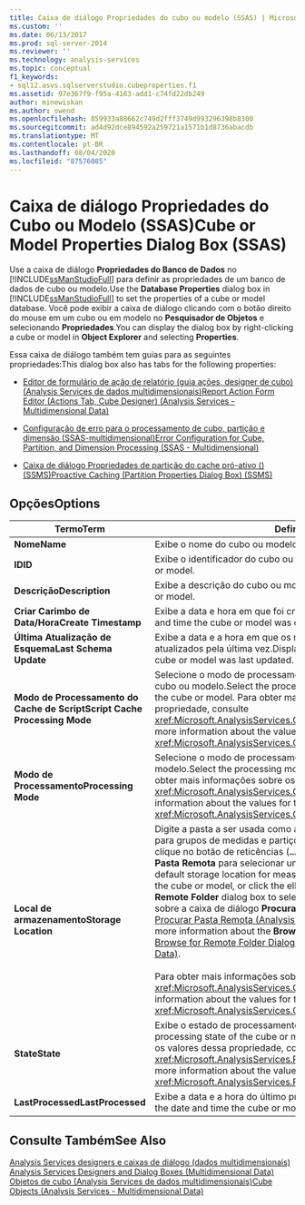 ```yaml
---
title: Caixa de diálogo Propriedades do cubo ou modelo (SSAS) | Microsoft Docs
ms.custom: ''
ms.date: 06/13/2017
ms.prod: sql-server-2014
ms.reviewer: ''
ms.technology: analysis-services
ms.topic: conceptual
f1_keywords:
- sql12.asvs.sqlserverstudio.cubeproperties.f1
ms.assetid: 97e367f9-f95a-4163-add1-c74fd22db249
author: minewiskan
ms.author: owend
ms.openlocfilehash: 859933a88662c749d2fff3749d993296398b8300
ms.sourcegitcommit: ad4d92dce894592a259721a1571b1d8736abacdb
ms.translationtype: MT
ms.contentlocale: pt-BR
ms.lasthandoff: 08/04/2020
ms.locfileid: "87576085"
---
```

# <a name="cube-or-model-properties-dialog-box-ssas"></a><span data-ttu-id="0129e-102">Caixa de diálogo Propriedades do Cubo ou Modelo (SSAS)</span><span class="sxs-lookup"><span data-stu-id="0129e-102">Cube or Model Properties Dialog Box (SSAS)</span></span>
  <span data-ttu-id="0129e-103">Use a caixa de diálogo **Propriedades do Banco de Dados** no [!INCLUDE[ssManStudioFull](../includes/ssmanstudiofull-md.md)] para definir as propriedades de um banco de dados de cubo ou modelo.</span><span class="sxs-lookup"><span data-stu-id="0129e-103">Use the **Database Properties** dialog box in [!INCLUDE[ssManStudioFull](../includes/ssmanstudiofull-md.md)] to set the properties of a cube or model database.</span></span> <span data-ttu-id="0129e-104">Você pode exibir a caixa de diálogo clicando com o botão direito do mouse em um cubo ou em modelo no **Pesquisador de Objetos** e selecionando **Propriedades**.</span><span class="sxs-lookup"><span data-stu-id="0129e-104">You can display the dialog box by right-clicking a cube or model in **Object Explorer** and selecting **Properties**.</span></span>  
  
 <span data-ttu-id="0129e-105">Essa caixa de diálogo também tem guias para as seguintes propriedades:</span><span class="sxs-lookup"><span data-stu-id="0129e-105">This dialog box also has tabs for the following properties:</span></span>  
  
-   [<span data-ttu-id="0129e-106">Editor de formulário de ação de relatório &#40;guia ações, designer de cubo&#41; &#40;Analysis Services de dados multidimensionais&#41;</span><span class="sxs-lookup"><span data-stu-id="0129e-106">Report Action Form Editor &#40;Actions Tab, Cube Designer&#41; &#40;Analysis Services - Multidimensional Data&#41;</span></span>](report-action-form-editor-cube-designer-analysis-services-multidimensional-data.md)  
  
-   [<span data-ttu-id="0129e-107">Configuração de erro para o processamento de cubo, partição e dimensão &#40;SSAS-multidimensional&#41;</span><span class="sxs-lookup"><span data-stu-id="0129e-107">Error Configuration for Cube, Partition, and Dimension Processing &#40;SSAS - Multidimensional&#41;</span></span>](multidimensional-models/error-configuration-for-cube-partition-and-dimension-processing.md)  
  
-   [<span data-ttu-id="0129e-108">Caixa de diálogo Propriedades de partição do cache pró-ativo &#40;&#41; &#40;SSMS&#41;</span><span class="sxs-lookup"><span data-stu-id="0129e-108">Proactive Caching &#40;Partition Properties Dialog Box&#41; &#40;SSMS&#41;</span></span>](proactive-caching-partition-properties-dialog-box-ssms.md)  
  
## <a name="options"></a><span data-ttu-id="0129e-109">Opções</span><span class="sxs-lookup"><span data-stu-id="0129e-109">Options</span></span>  
  
|<span data-ttu-id="0129e-110">Termo</span><span class="sxs-lookup"><span data-stu-id="0129e-110">Term</span></span>|<span data-ttu-id="0129e-111">Definição</span><span class="sxs-lookup"><span data-stu-id="0129e-111">Definition</span></span>|  
|----------|----------------|  
|<span data-ttu-id="0129e-112">**Nome**</span><span class="sxs-lookup"><span data-stu-id="0129e-112">**Name**</span></span>|<span data-ttu-id="0129e-113">Exibe o nome do cubo ou modelo.</span><span class="sxs-lookup"><span data-stu-id="0129e-113">Displays the name of the cube or model.</span></span>|  
|<span data-ttu-id="0129e-114">**ID**</span><span class="sxs-lookup"><span data-stu-id="0129e-114">**ID**</span></span>|<span data-ttu-id="0129e-115">Exibe o identificador do cubo ou modelo.</span><span class="sxs-lookup"><span data-stu-id="0129e-115">Displays the identifier of the cube or model.</span></span>|  
|<span data-ttu-id="0129e-116">**Descrição**</span><span class="sxs-lookup"><span data-stu-id="0129e-116">**Description**</span></span>|<span data-ttu-id="0129e-117">Exibe a descrição do cubo ou modelo.</span><span class="sxs-lookup"><span data-stu-id="0129e-117">Displays the description of the cube or model.</span></span>|  
|<span data-ttu-id="0129e-118">**Criar Carimbo de Data/Hora**</span><span class="sxs-lookup"><span data-stu-id="0129e-118">**Create Timestamp**</span></span>|<span data-ttu-id="0129e-119">Exibe a data e hora em que foi criado o cubo ou modelo.</span><span class="sxs-lookup"><span data-stu-id="0129e-119">Displays the date and time the cube or model was created.</span></span>|  
|<span data-ttu-id="0129e-120">**Última Atualização de Esquema**</span><span class="sxs-lookup"><span data-stu-id="0129e-120">**Last Schema Update**</span></span>|<span data-ttu-id="0129e-121">Exibe a data e a hora em que os metadados do cubo ou modelo foram atualizados pela última vez.</span><span class="sxs-lookup"><span data-stu-id="0129e-121">Displays the date and time the metadata for the cube or model was last updated.</span></span>|  
|<span data-ttu-id="0129e-122">**Modo de Processamento do Cache de Script**</span><span class="sxs-lookup"><span data-stu-id="0129e-122">**Script Cache Processing Mode**</span></span>|<span data-ttu-id="0129e-123">Selecione o modo de processamento a ser usado para o cache de script do cubo ou modelo.</span><span class="sxs-lookup"><span data-stu-id="0129e-123">Select the processing mode to use for the script cache of the cube or model.</span></span> <span data-ttu-id="0129e-124">Para obter mais informações sobre os valores dessa propriedade, consulte <xref:Microsoft.AnalysisServices.Cube.ScriptCacheProcessingMode%2A>.</span><span class="sxs-lookup"><span data-stu-id="0129e-124">For more information about the values for this property, see <xref:Microsoft.AnalysisServices.Cube.ScriptCacheProcessingMode%2A>.</span></span>|  
|<span data-ttu-id="0129e-125">**Modo de Processamento**</span><span class="sxs-lookup"><span data-stu-id="0129e-125">**Processing Mode**</span></span>|<span data-ttu-id="0129e-126">Selecione o modo de processamento a ser usado para o cubo ou modelo.</span><span class="sxs-lookup"><span data-stu-id="0129e-126">Select the processing mode to use for the cube or model.</span></span> <span data-ttu-id="0129e-127">Para obter mais informações sobre os valores dessa propriedade, consulte <xref:Microsoft.AnalysisServices.Cube.ProcessingMode%2A>.</span><span class="sxs-lookup"><span data-stu-id="0129e-127">For more information about the values for this property, see <xref:Microsoft.AnalysisServices.Cube.ProcessingMode%2A>.</span></span>|  
|<span data-ttu-id="0129e-128">**Local de armazenamento**</span><span class="sxs-lookup"><span data-stu-id="0129e-128">**Storage Location**</span></span>|<span data-ttu-id="0129e-129">Digite a pasta a ser usada como a localização de armazenamento padrão para grupos de medidas e partições associadas ao cubo ou ao modelo ou clique no botão de reticências (**...**) para exibir a caixa de diálogo **Procurar Pasta Remota** para selecionar uma pasta.</span><span class="sxs-lookup"><span data-stu-id="0129e-129">Type the folder to use as the default storage location for measure groups and partitions associated with the cube or model, or click the ellipsis button (**...**) to display the **Browse for Remote Folder** dialog box to select a folder.</span></span> <span data-ttu-id="0129e-130">Para obter mais informações sobre a caixa de diálogo **Procurar Pasta Remota**, consulte [Caixa de diálogo Procurar Pasta Remota &#40;Analysis Services – Dados Multidimensionais&#41;](browse-for-remote-folder-dialog-box-analysis-services-multidimensional-data.md).</span><span class="sxs-lookup"><span data-stu-id="0129e-130">For more information about the **Browse for Remote Folder** dialog box, see [Browse for Remote Folder Dialog Box &#40;Analysis Services - Multidimensional Data&#41;](browse-for-remote-folder-dialog-box-analysis-services-multidimensional-data.md).</span></span><br /><br /> <span data-ttu-id="0129e-131">Para obter mais informações sobre os valores dessa propriedade, consulte <xref:Microsoft.AnalysisServices.Cube.StorageLocation%2A>.</span><span class="sxs-lookup"><span data-stu-id="0129e-131">For more information about the values for this property, see <xref:Microsoft.AnalysisServices.Cube.StorageLocation%2A>.</span></span>|  
|<span data-ttu-id="0129e-132">**State**</span><span class="sxs-lookup"><span data-stu-id="0129e-132">**State**</span></span>|<span data-ttu-id="0129e-133">Exibe o estado de processamento do cubo ou modelo.</span><span class="sxs-lookup"><span data-stu-id="0129e-133">Displays the processing state of the cube or model.</span></span> <span data-ttu-id="0129e-134">Para obter mais informações sobre os valores dessa propriedade, consulte <xref:Microsoft.AnalysisServices.ProcessableMajorObject.State%2A>.</span><span class="sxs-lookup"><span data-stu-id="0129e-134">For more information about the values for this property, see <xref:Microsoft.AnalysisServices.ProcessableMajorObject.State%2A>.</span></span>|  
|<span data-ttu-id="0129e-135">**LastProcessed**</span><span class="sxs-lookup"><span data-stu-id="0129e-135">**LastProcessed**</span></span>|<span data-ttu-id="0129e-136">Exibe a data e a hora do último processamento do cubo ou modelo.</span><span class="sxs-lookup"><span data-stu-id="0129e-136">Displays the date and time the cube or model was last processed.</span></span>|  
  
## <a name="see-also"></a><span data-ttu-id="0129e-137">Consulte Também</span><span class="sxs-lookup"><span data-stu-id="0129e-137">See Also</span></span>  
 <span data-ttu-id="0129e-138">[Analysis Services designers e caixas de diálogo &#40;dados multidimensionais&#41;](analysis-services-designers-and-dialog-boxes-multidimensional-data.md) </span><span class="sxs-lookup"><span data-stu-id="0129e-138">[Analysis Services Designers and Dialog Boxes &#40;Multidimensional Data&#41;](analysis-services-designers-and-dialog-boxes-multidimensional-data.md) </span></span>  
 [<span data-ttu-id="0129e-139">Objetos de cubo &#40;Analysis Services de dados multidimensionais&#41;</span><span class="sxs-lookup"><span data-stu-id="0129e-139">Cube Objects &#40;Analysis Services - Multidimensional Data&#41;</span></span>](multidimensional-models-olap-logical-cube-objects/cube-objects-analysis-services-multidimensional-data.md)  
  
  

